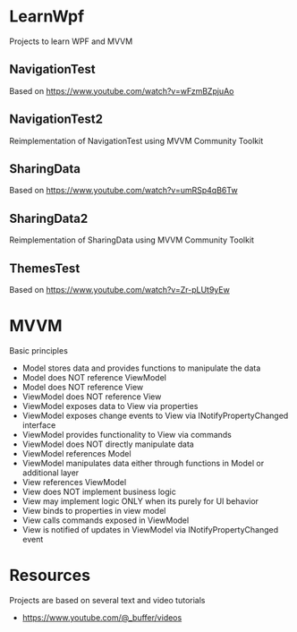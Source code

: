 # LearnWpf
Projects to learn WPF and MVVM

## NavigationTest
Based on https://www.youtube.com/watch?v=wFzmBZpjuAo

## NavigationTest2
Reimplementation of NavigationTest using MVVM Community Toolkit

## SharingData
Based on https://www.youtube.com/watch?v=umRSp4qB6Tw

## SharingData2
Reimplementation of SharingData using MVVM Community Toolkit

## ThemesTest
Based on https://www.youtube.com/watch?v=Zr-pLUt9yEw

# MVVM
Basic principles
* Model stores data and provides functions to manipulate the data
* Model does NOT reference ViewModel
* Model does NOT reference View
* ViewModel does NOT reference View
* ViewModel exposes data to View via properties
* ViewModel exposes change events to View via INotifyPropertyChanged interface
* ViewModel provides functionality to View via commands
* ViewModel does NOT directly manipulate data
* ViewModel references Model
* ViewModel manipulates data either through functions in Model or additional layer
* View references ViewModel
* View does NOT implement business logic
* View may implement logic ONLY when its purely for UI behavior
* View binds to properties in view model
* View calls commands exposed in ViewModel
* View is notified of updates in ViewModel via INotifyPropertyChanged event

# Resources
Projects are based on several text and video tutorials
* https://www.youtube.com/@_buffer/videos
